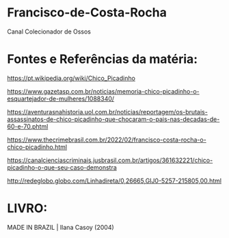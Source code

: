 # Francisco-de-Costa-Rocha
Canal Colecionador de Ossos

# Fontes e Referências da matéria:

https://pt.wikipedia.org/wiki/Chico_Picadinho

https://www.gazetasp.com.br/noticias/memoria-chico-picadinho-o-esquartejador-de-mulheres/1088340/

https://aventurasnahistoria.uol.com.br/noticias/reportagem/os-brutais-assassinatos-de-chico-picadinho-que-chocaram-o-pais-nas-decadas-de-60-e-70.phtml

https://www.thecrimebrasil.com.br/2022/02/francisco-costa-rocha-o-chico-picadinho.html

https://canalcienciascriminais.jusbrasil.com.br/artigos/361632221/chico-picadinho-o-que-seu-caso-demonstra

http://redeglobo.globo.com/Linhadireta/0,26665,GIJ0-5257-215805,00.html

# LIVRO:

MADE IN BRAZIL | Ilana Casoy (2004)
